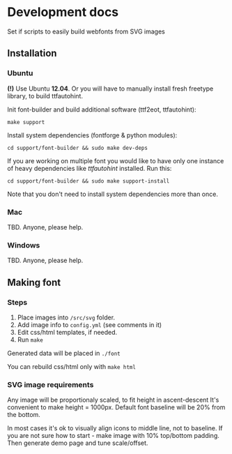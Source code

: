 Development docs
================

Set if scripts to easily build webfonts from SVG images

Installation
------------

### Ubuntu

**(!)** Use Ubuntu **12.04**. Or you will have to manually install fresh
freetype library, to build ttfautohint.

Init font-builder and build additional software (ttf2eot, ttfautohint):

    make support

Install system dependencies (fontforge & python modules):

    cd support/font-builder && sudo make dev-deps


If you are working on multiple font you would like to have only one instance of
heavy dependencies like _ttfautohint_ installed. Run this:

    cd support/font-builder && sudo make support-install


Note that you don't need to install system dependencies more than once.


### Mac

TBD. Anyone, please help.


### Windows

TBD. Anyone, please help.


Making font
-----------

### Steps

1. Place images into `/src/svg` folder.
2. Add image info to `config.yml` (see comments in it)
3. Edit css/html templates, if needed.
4. Run `make`

Generated data will be placed in `./font`

You can rebuild css/html only with `make html`

### SVG image requirements

Any image will be proportionaly scaled, to fit height in ascent-descent
It's convenient to make height = 1000px. Default font baseline will be 20% from
the bottom.

In most cases it's ok to visually align icons to middle line, not to baseline.
If you are not sure how to start - make image with 10% top/bottom padding.
Then generate demo page and tune scale/offset.
